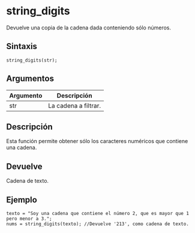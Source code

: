 # string_digits

Devuelve una copia de la cadena dada conteniendo sólo números.

## Sintaxis

  
```gml  
string_digits(str);  
```  

## Argumentos

Argumento|Descripción|  
---|---|  
str|La cadena a filtrar.|  

## Descripción

Esta función permite obtener sólo los caracteres numéricos que contiene una cadena.

## Devuelve

Cadena de texto.

## Ejemplo

  
```gml  
texto = "Soy una cadena que contiene el número 2, que es mayor que 1 pero menor a 3.";  
nums = string_digits(texto); //Devuelve '213', como cadena de texto.  
```